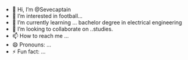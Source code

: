 - 👋 Hi, I’m @Sevecaptain
- 👀 I’m interested in football...
- 🌱 I’m currently learning ... bachelor degree in electrical engineering
- 💞️ I’m looking to collaborate on ..studies.
- 📫 How to reach me ...
- 😄 Pronouns: ...
- ⚡ Fun fact: ...

<!---
Sevecaptain/Sevecaptain is a ✨ special ✨ repository because its `README.md` (this file) appears on your GitHub profile.
You can click the Preview link to take a look at your changes.
--->
